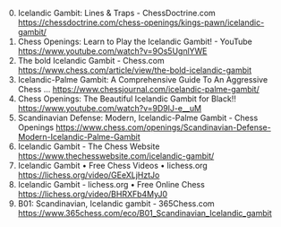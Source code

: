0. Icelandic Gambit: Lines & Traps - ChessDoctrine.com
https://chessdoctrine.com/chess-openings/kings-pawn/icelandic-gambit/
1. Chess Openings: Learn to Play the Icelandic Gambit! - YouTube
https://www.youtube.com/watch?v=9Os5UgnlYWE
2. The bold Icelandic Gambit - Chess.com
https://www.chess.com/article/view/the-bold-icelandic-gambit
3. Icelandic-Palme Gambit: A Comprehensive Guide To An Aggressive Chess ...
https://www.chessjournal.com/icelandic-palme-gambit/
4. Chess Openings: The Beautiful Icelandic Gambit for Black!!
https://www.youtube.com/watch?v=9D9lJ-e__uM
5. Scandinavian Defense: Modern, Icelandic-Palme Gambit - Chess Openings
https://www.chess.com/openings/Scandinavian-Defense-Modern-Icelandic-Palme-Gambit
6. Icelandic Gambit - The Chess Website
https://www.thechesswebsite.com/icelandic-gambit/
7. Icelandic Gambit • Free Chess Videos • lichess.org
https://lichess.org/video/GEeXLjHztJo
8. Icelandic Gambit - lichess.org • Free Online Chess
https://lichess.org/video/BHRXFb4MyJ0
9. B01: Scandinavian, Icelandic gambit - 365Chess.com
https://www.365chess.com/eco/B01_Scandinavian_Icelandic_gambit
